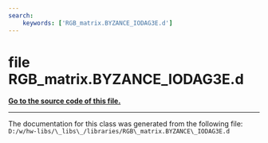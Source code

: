 ```yaml
---
search:
    keywords: ['RGB_matrix.BYZANCE_IODAG3E.d']
---
```


# file RGB\_matrix.BYZANCE\_IODAG3E.d

**[Go to the source code of this file.](_r_g_b__matrix_8_b_y_z_a_n_c_e___i_o_d_a_g3_e_8d_source.md)**


----------------------------------------
The documentation for this class was generated from the following file: `D:/w/hw-libs/\_libs\_/libraries/RGB\_matrix.BYZANCE\_IODAG3E.d`
